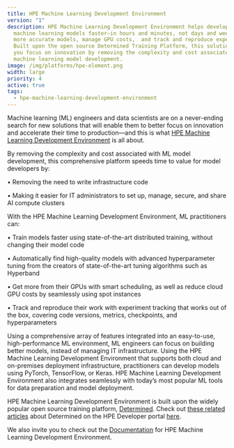 ```yaml
---
title: HPE Machine Learning Development Environment
version: "1"
description: HPE Machine Learning Development Environment helps developers train
  machine learning models faster—in hours and minutes, not days and weeks—build
  more accurate models, manage GPU costs,  and track and reproduce experiments.
  Built upon the open source Determined Training Platform, this solution helps
  you focus on innovation by removing the complexity and cost associated with
  machine learning model development.
image: /img/platforms/hpe-element.png
width: large
priority: 4
active: true
tags:
  - hpe-machine-learning-development-environment
---
```

Machine learning (ML) engineers and data scientists are on a never-ending search for new solutions that will enable them to better focus on innovation and accelerate their time to production—and this is what [HPE Machine Learning Development Environment](https://www.hpe.com/us/en/solutions/artificial-intelligence/machine-learning-development-environment.html) is all about.

By removing the complexity and cost associated with ML model development, this comprehensive platform speeds time to value for model developers by:

• Removing the need to write infrastructure code

• Making it easier for IT administrators to set up, manage, secure, and share AI compute clusters

With the HPE Machine Learning Development Environment, ML practitioners can:

• Train models faster using state-of-the-art distributed training, without changing their model code

• Automatically find high-quality models with advanced hyperparameter tuning from the creators of state-of-the-art tuning algorithms such as Hyperband

• Get more from their GPUs with smart scheduling, as well as reduce cloud GPU costs by seamlessly using spot instances

• Track and reproduce their work with experiment tracking that works out of the box, covering code versions, metrics, checkpoints, and hyperparameters

Using a comprehensive array of features integrated into an easy-to-use, high-performance ML environment, ML engineers can focus on building better models, instead of managing IT infrastructure. Using the HPE Machine Learning Development Environment that supports both cloud and on-premises deployment infrastructure, practitioners can develop models using PyTorch, TensorFlow, or Keras. HPE Machine Learning Development Environment also integrates seamlessly with today’s most popular ML tools for data preparation and model deployment.

H﻿PE Machine Learning Development Environment is built upon the widely popular open source training platform, [Determined](https://www.determined.ai/). Check out [these related articles](https://developer.hpe.com/platform/determined-ai/home) about Determined on the HPE Developer portal [here](https://developer.hpe.com/platform/determined-ai/home). 

W﻿e also invite you to check out the [Documentation](https://hpe-mlde.determined.ai/latest/) for HPE Machine Learning Development Environment.